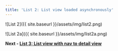 ```yaml
---
title: 'List 2: List view loaded asynchronously'
---
```


![List 2]({{ site.baseurl }}/assets/img/list2.png)

![List 2a]({{ site.baseurl }}/assets/img/list2a.png)

__Next - [List 3: List view with nav to detail view](list-3)__